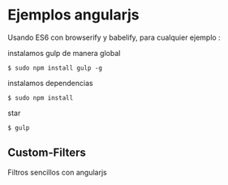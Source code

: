 # Ejemplos angularjs

Usando ES6 con browserify y babelify, para cualquier ejemplo :

instalamos gulp de manera global
```
$ sudo npm install gulp -g
```

instalamos dependencias
```
$ sudo npm install
```

star
```
$ gulp
```

## Custom-Filters
Filtros sencillos con angularjs

